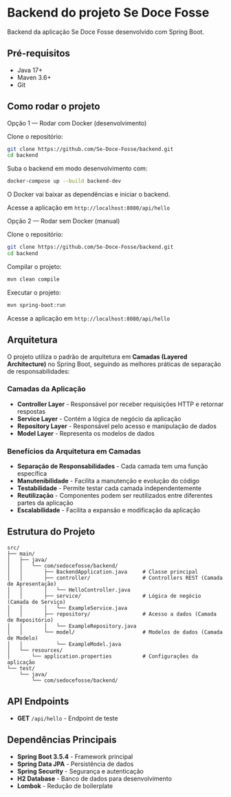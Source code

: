 # Backend do projeto Se Doce Fosse

Backend da aplicação Se Doce Fosse desenvolvido com Spring Boot.

## Pré-requisitos

- Java 17+
- Maven 3.6+
- Git

## Como rodar o projeto

Opção 1 — Rodar com Docker (desenvolvimento)

Clone o repositório:
```bash
git clone https://github.com/Se-Doce-Fosse/backend.git
cd backend
```
Suba o backend em modo desenvolvimento com:
```bash
docker-compose up --build backend-dev
```
O Docker vai baixar as dependências e iniciar o backend.

Acesse a aplicação em `http://localhost:8080/api/hello`

Opção 2 — Rodar sem Docker (manual)

Clone o repositório:
```bash
git clone https://github.com/Se-Doce-Fosse/backend.git
cd backend
```
Compilar o projeto:
```bash
mvn clean compile
```
Executar o projeto:
```bash
mvn spring-boot:run
```
Acesse a aplicação em `http://localhost:8080/api/hello`

## Arquitetura

O projeto utiliza o padrão de arquitetura em **Camadas (Layered Architecture)** no Spring Boot, seguindo as melhores práticas de separação de responsabilidades:

### Camadas da Aplicação

- **Controller Layer** - Responsável por receber requisições HTTP e retornar respostas
- **Service Layer** - Contém a lógica de negócio da aplicação
- **Repository Layer** - Responsável pelo acesso e manipulação de dados
- **Model Layer** - Representa os modelos de dados

### Benefícios da Arquitetura em Camadas

- **Separação de Responsabilidades** - Cada camada tem uma função específica
- **Manutenibilidade** - Facilita a manutenção e evolução do código
- **Testabilidade** - Permite testar cada camada independentemente
- **Reutilização** - Componentes podem ser reutilizados entre diferentes partes da aplicação
- **Escalabilidade** - Facilita a expansão e modificação da aplicação

## Estrutura do Projeto

```
src/
├── main/
│   ├── java/
│   │   └── com/sedocefosse/backend/
│   │       ├── BackendApplication.java     # Classe principal
│   │       ├── controller/                 # Controllers REST (Camada de Apresentação)
│   │       │   └── HelloController.java
│   │       ├── service/                    # Lógica de negócio (Camada de Serviço)
│   │       │   └── ExampleService.java
│   │       ├── repository/                 # Acesso a dados (Camada de Repositório)
│   │       │   └── ExampleRepository.java
│   │       └── model/                      # Modelos de dados (Camada de Modelo)
│   │           └── ExampleModel.java
│   └── resources/
│       └── application.properties          # Configurações da aplicação
└── test/
    └── java/
        └── com/sedocefosse/backend/
```

## API Endpoints

- **GET** `/api/hello` - Endpoint de teste

## Dependências Principais

- **Spring Boot 3.5.4** - Framework principal
- **Spring Data JPA** - Persistência de dados
- **Spring Security** - Segurança e autenticação
- **H2 Database** - Banco de dados para desenvolvimento
- **Lombok** - Redução de boilerplate
